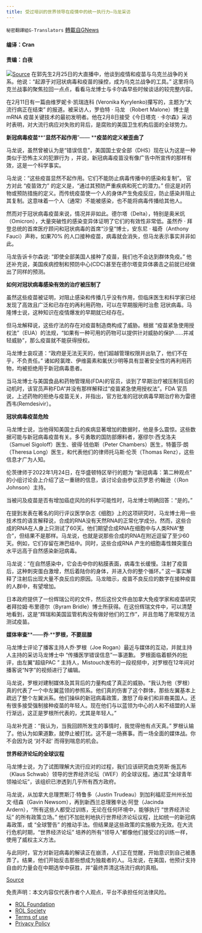 ```yaml
---
title: 受过培训的世界领导在疫情中的统一执行力—马龙采访
---
```

`秘密翻譯組G-Translators` [轉載自GNews](https://gnews.org/zh-hans/2107884/)

#### 编译：Cran

#### 责编：白夜
![](https://assets.gnews.org/wp-content/uploads/2022/03/16464348061.png)[Source](https://thenewamerican.com)
在郭先生2月25日的大直播中，他谈到疫情和疫苗与乌克兰战争的关系。他说：“起源于对冠状病毒和疫苗的操控，成为乌克兰战争的工具。” 这里将乌克兰战事的聚焦拉回一点点，看看马龙博士与卡尔森早些时候谈话的较完整内容。

在2月11日有一篇由维罗妮卡·凯瑞连科 (Veronika Kyrylenko)攥写的，主题为“大流行病正在结束” 的报道。被采访人，罗伯特 · 马龙 （Robert Malone）博士是 mRNA 疫苗关键技术的最初发明者。他在2月8日接受《今日塔克 · 卡尔森》采访时表明，对大流行病应对失败的背后，是腐败的美国卫生机构后面的全球势力。

**新冠病毒疫苗****“****显然不起作用****”—— ****疫苗的定义被歪曲了**

马龙说，虽然曾被认为是“错误信息”，美国国土安全部（DHS）现在认为这是一种类似于恐怖主义的犯罪行为 ，并说，新冠病毒疫苗没有像广告中所宣传的那样有效，这是一个科学事实。

马龙说：“这些疫苗显然不起作用。它们不能防止病毒传播中的感染和复制”。 官方对此 “疫苗效力” 的定义是，“通过其预防严重疾病和死亡的潜力。” 但这是对药物或预防措施的定义。而传统疫苗使一个人的身体产生免疫反应，防止感染并阻止其复制。这意味着一个人（通常）不能被感染，也不能将病毒传播给其他人。

然而对于冠状病毒疫苗来说，情况并非如此。德尔塔（Delta），特别是奥米炕（Omicron），大量突破性的感染变异体证明了它们的有效性非常低。虽然乔 · 拜登总统的首席医疗顾问和冠状病毒的首席“沙皇“博士，安东尼 · 福奇（Anthony Fauci）声称，如果70% 的人口接种疫苗，病毒就会消失，但马龙表示事实并非如此。

马龙告诉卡尔森说: “即使全部美国人接种了疫苗，我们也不会达到群体免疫。” 他还补充说，美国疾病控制和预防中心(CDC)甚至在德尔塔变异体袭击之前就已经做出了同样的预测。

**如何对冠状病毒感染有效的治疗被压制了**

虽然这些疫苗被证明，对阻止感染和传播几乎没有作用，但临床医生和科学家已经发现了高效且广泛和已存在的再利用药物，可以在早期服用时治愈 冠状病毒。马隆博士说，这种知识在疫情爆发的早期就已经存在。

但马龙解释说，这些疗法的存在对疫苗制造商构成了威胁。根据 “疫苗紧急使用授权法”（EUA）的法规，“如果有一种可用的药物可以提供针对威胁的保护……并减轻威胁”，那么疫苗就不能获得授权。

马龙博士哀叹道：“政府是无法无天的，他们超越管理权限并出轨了，他们不在乎，不负责任。” 诸如羟氯喹、伊维菌素和氟伏沙明等具有显著安全性的再利用药物，均被拒绝用于新冠病毒患者。

当马龙博士与美国食品和药物管理局(FDA)的官员，谈到了早期治疗被压制背后的动机时，该官员声称FDA“并没有那样解释过“疫苗紧急使用授权法”。FDA 官员说，上述药物的拒绝与疫苗无关，并指出，官方批准的冠状病毒早期治疗称为雷德西韦(Remdesivir）。

**冠状病毒疫苗危险**

马龙博士说，当他得知美国士兵的疾病显著增加的数据时，他是多么震惊。这些数据可能与新冠病毒疫苗有关。多亏勇敢的国防部爆料者，塞缪尔·西戈洛夫（Samuel Sigoloff）医生、彼得·钱伯斯（Peter Chambers）医生，特蕾莎·朗（Theresa Long）医生，和代表他们的律师托马斯·伦茨（Thomas Renz），这些信息才广为人知。

伦茨律师于2022年1月24日，在华盛顿特区举行的题为 “新冠病毒：第二种观点” 的小组讨论会上介绍了这一重磅的信息，该讨论会由参议员罗恩·约翰逊（（Ron Johnson）主持。

当被问及疫苗是否有增加癌症风险的科学可能性时，马龙博士明确回答：“是的。”

在提到发表在著名的同行评议医学杂志《细胞》上的这项研究时，马龙博士用一些技术性的语言解释说，合成的RNA没有天然RNA的正常化学成分。然而，这些合成的RNA在人身上只测试了60天。他们期望合成RNA在细胞中与人类RNA“整合”，但结果不是那样。马龙说，也就是说那些合成的RNA在附近逗留了至少60天。例如，它们存留在淋巴结中。同时，这些合成RNA 产生的细胞毒性棘突蛋白水平远高于自然感染新冠病毒。

马龙说：“在自然感染中，它会击中你的粘膜表面，病毒生长缓慢。注射了疫苗后，这种刺突蛋白激增，然后着陆你的身体，并进入你的整个循环。” 这一事实解释了注射后出现大量不良反应的原因。马龙暗示，疫苗不良反应的数字在接种疫苗的人群中，有望增加。

日本政府提供了一份辉瑞公司的文件，然后这份文件由加拿大免疫学家和疫苗研究者拜拉姆·布里德尔（Byram Bridle）博士所获得。在这份辉瑞文件中，可以清楚地看到，这是“辉瑞和美国监管机构没有做好他们的工作”，并且忽略了用常规方法测试疫苗。

**媒体审查****——****乔****·****罗根，不要屈膝**

马龙博士评论了播客主持人乔·罗根（Joe Rogan）最近与媒体的互动，并就主持人主持的采访马龙博士中 “传播医学错误信息”一事道歉。 罗根面临着额外的批评，由左翼“超级PAC ” 主持人，Mistouch发布的一段视频中，对罗根在12年间对播客说“N字”的视频进行了编辑。

马龙说，罗根对建制媒体及其背后的力量构成了真正的威胁。“我认为他（罗根）真的代表了一个中左翼蓝领的参照系。他们真的伤害了这个群体，那些左翼基本上疏远了整个左翼派系。他们操纵的新冠病毒政策，激怒了母亲们和非裔美国人。还有很多接受强制接种疫苗的年轻人。现在他们与以蓝领为中心的人和不结盟的人渐行渐远，这正是罗根所代表的，尤其是年轻人。”

马龙补充道：“我认为，当我回顾所发生的事情时，我觉得他有点天真。” 罗根认输了。他认为如果道歉，就停止被打扰。这不是一场赛事。而一场全面的媒体战。你不会因为说 ‘对不起’ 而得到喘息的机会。

**世界经济论坛的全球议程**

马龙博士说，为了试图理解大流行应对的过程，我们应该研究由克劳斯·施瓦布（Klaus Schwab）领导的世界经济论坛（WEF）的全球议程。通过其“全球青年领袖论坛”，该组织已渗透到几乎所有西方政府。

马龙说，从加拿大总理贾斯汀·特鲁多（Justin Trudeau）到加利福尼亚州州长加文·纽森（Gavin Newsom），再到新西兰总理雅辛达·阿登（Jacinda Ardern），“所有这些人都受过训练，无论在任何环境中，能够执行 “世界经济论坛” 的所有政策立场。” 他们不加批判地执行世界经济论坛议程，比如统一的新冠病毒政策，或 “全球警告” 的推动手法。但结果是这些政策的实施极为无效。在大流行危机时期，“世界经济论坛” 培养的所有“领导人”都像他们接受过的训练一样，使用了威权主义方法。

与此同时，官方对新冠病毒的解读正在崩溃，人们正在觉醒，开始意识到自己被愚弄了。结果，他们开始反击那些想成为独裁者的人。马龙说，在美国，他预计支持自由的力量会在中期选举中获胜，并“最终弄清这场流行病的真相。

[Source](https://thenewamerican.com/dr-malone-pandemic-is-wrapping-up/)



 

免责声明：本文内容仅代表作者个人观点，平台不承担任何法律风险。

- [ROL Foundation](https://rolfoundation.org/)
- [ROL Society](https://rolsociety.org/)
- [Terms of use](https://gnews.org/terms-of-use-3/)
- [Privacy Policy](https://gnews.org/privacy-policy/)

